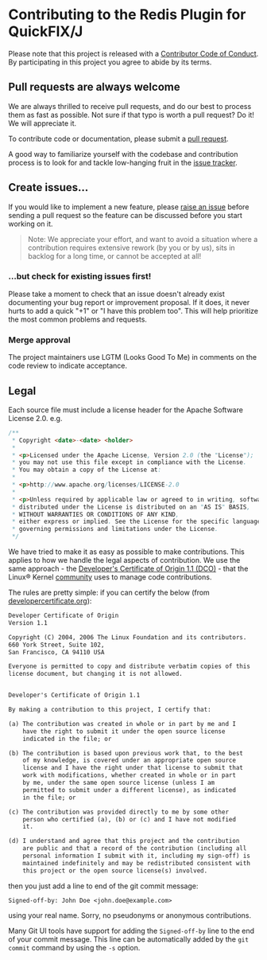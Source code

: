 # Contributing to the Redis Plugin for QuickFIX/J

Please note that this project is released with a [Contributor Code of Conduct](CODE_OF_CONDUCT.md). By participating in this project you agree to abide by its terms.

## Pull requests are always welcome

We are always thrilled to receive pull requests, and do our best to process them as fast as possible. Not sure if that typo is worth a pull request? Do it! We will appreciate it.

To contribute code or documentation, please submit a [pull request](https://github.com/darioajr/redis-quickfixj-plugin/pulls).

A good way to familiarize yourself with the codebase and contribution process is
to look for and tackle low-hanging fruit in the [issue tracker](https://github.com/darioajr/redis-quickfixj-plugin/issues).

## Create issues...

If you would like to implement a new feature, please [raise an issue](https://github.com/darioajr/redis-quickfixj-plugin/issues)
before sending a pull request so the feature can be discussed before you start working on it.

> Note: We appreciate your effort, and want to avoid a situation where a contribution
requires extensive rework (by you or by us), sits in backlog for a long time, or
cannot be accepted at all!

### ...but check for existing issues first!

Please take a moment to check that an issue doesn't already exist documenting your bug report or improvement proposal. If it does, it never hurts to add a quick "+1" or "I have this problem too". This will help prioritize the most common problems and requests.

### Merge approval

The project maintainers use LGTM (Looks Good To Me) in comments on the code
review to indicate acceptance.

## Legal

Each source file must include a license header for the Apache
Software License 2.0.
e.g.

```java
/**
 * Copyright <date>-<date> <holder>
 *
 * <p>Licensed under the Apache License, Version 2.0 (the "License");
 * you may not use this file except in compliance with the License.
 * You may obtain a copy of the License at:
 *
 * <p>http://www.apache.org/licenses/LICENSE-2.0
 *
 * <p>Unless required by applicable law or agreed to in writing, software
 * distributed under the License is distributed on an "AS IS" BASIS,
 * WITHOUT WARRANTIES OR CONDITIONS OF ANY KIND,
 * either express or implied. See the License for the specific language
 * governing permissions and limitations under the License.
 */
```

We have tried to make it as easy as possible to make contributions. This
applies to how we handle the legal aspects of contribution. We use the
same approach - the [Developer's Certificate of Origin 1.1 (DCO)](https://github.com/hyperledger/fabric/blob/master/docs/source/DCO1.1.txt) - that the Linux® Kernel [community](https://elinux.org/Developer_Certificate_Of_Origin)
uses to manage code contributions.

The rules are pretty simple: if you
can certify the below (from [developercertificate.org](http://developercertificate.org/)):

```txt
Developer Certificate of Origin
Version 1.1

Copyright (C) 2004, 2006 The Linux Foundation and its contributors.
660 York Street, Suite 102,
San Francisco, CA 94110 USA

Everyone is permitted to copy and distribute verbatim copies of this
license document, but changing it is not allowed.


Developer's Certificate of Origin 1.1

By making a contribution to this project, I certify that:

(a) The contribution was created in whole or in part by me and I
    have the right to submit it under the open source license
    indicated in the file; or

(b) The contribution is based upon previous work that, to the best
    of my knowledge, is covered under an appropriate open source
    license and I have the right under that license to submit that
    work with modifications, whether created in whole or in part
    by me, under the same open source license (unless I am
    permitted to submit under a different license), as indicated
    in the file; or

(c) The contribution was provided directly to me by some other
    person who certified (a), (b) or (c) and I have not modified
    it.

(d) I understand and agree that this project and the contribution
    are public and that a record of the contribution (including all
    personal information I submit with it, including my sign-off) is
    maintained indefinitely and may be redistributed consistent with
    this project or the open source license(s) involved.
```

then you just add a line to end of the git commit message:

```.gitconfig
Signed-off-by: John Doe <john.doe@example.com>
```

using your real name. Sorry, no pseudonyms or anonymous contributions.

Many Git UI tools have support for adding the `Signed-off-by` line to the end of your commit
message. This line can be automatically added by the `git commit` command by using the `-s` option.